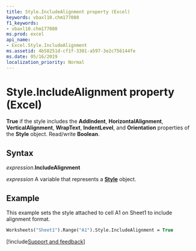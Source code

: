 ```yaml
---
title: Style.IncludeAlignment property (Excel)
keywords: vbaxl10.chm177080
f1_keywords:
- vbaxl10.chm177080
ms.prod: excel
api_name:
- Excel.Style.IncludeAlignment
ms.assetid: 4b58251d-cf1f-3301-a597-3e2c756144fe
ms.date: 05/16/2019
localization_priority: Normal
---
```



# Style.IncludeAlignment property (Excel)

**True** if the style includes the **AddIndent**, **HorizontalAlignment**, **VerticalAlignment**, **WrapText**, **IndentLevel**, and **Orientation** properties of the **Style** object. Read/write **Boolean**.


## Syntax

_expression_.**IncludeAlignment**

_expression_ A variable that represents a **[Style](Excel.Style.md)** object.


## Example

This example sets the style attached to cell A1 on Sheet1 to include alignment format.

```vb
Worksheets("Sheet1").Range("A1").Style.IncludeAlignment = True
```




[!include[Support and feedback](~/includes/feedback-boilerplate.md)]